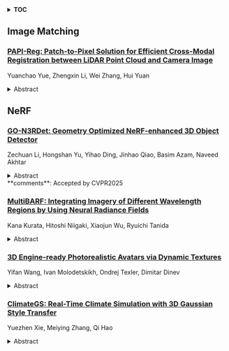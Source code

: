 <details>
  <summary><b>TOC</b></summary>
  <ol>
    <li><a href=#image-matching>Image Matching</a></li>
      <ul>
        <li><a href=#PAPI-Reg:-Patch-to-Pixel-Solution-for-Efficient-Cross-Modal-Registration-between-LiDAR-Point-Cloud-and-Camera-Image>PAPI-Reg: Patch-to-Pixel Solution for Efficient Cross-Modal Registration between LiDAR Point Cloud and Camera Image</a></li>
      </ul>
    </li>
    <li><a href=#nerf>NeRF</a></li>
      <ul>
        <li><a href=#GO-N3RDet:-Geometry-Optimized-NeRF-enhanced-3D-Object-Detector>GO-N3RDet: Geometry Optimized NeRF-enhanced 3D Object Detector</a></li>
        <li><a href=#MultiBARF:-Integrating-Imagery-of-Different-Wavelength-Regions-by-Using-Neural-Radiance-Fields>MultiBARF: Integrating Imagery of Different Wavelength Regions by Using Neural Radiance Fields</a></li>
        <li><a href=#3D-Engine-ready-Photorealistic-Avatars-via-Dynamic-Textures>3D Engine-ready Photorealistic Avatars via Dynamic Textures</a></li>
        <li><a href=#ClimateGS:-Real-Time-Climate-Simulation-with-3D-Gaussian-Style-Transfer>ClimateGS: Real-Time Climate Simulation with 3D Gaussian Style Transfer</a></li>
      </ul>
    </li>
  </ol>
</details>

## Image Matching  

### [PAPI-Reg: Patch-to-Pixel Solution for Efficient Cross-Modal Registration between LiDAR Point Cloud and Camera Image](http://arxiv.org/abs/2503.15285)  
Yuanchao Yue, Zhengxin Li, Wei Zhang, Hui Yuan  
<details>  
  <summary>Abstract</summary>  
  <ol>  
    The primary requirement for cross-modal data fusion is the precise alignment of data from different sensors. However, the calibration between LiDAR point clouds and camera images is typically time-consuming and needs external calibration board or specific environmental features. Cross-modal registration effectively solves this problem by aligning the data directly without requiring external calibration. However, due to the domain gap between the point cloud and the image, existing methods rarely achieve satisfactory registration accuracy while maintaining real-time performance. To address this issue, we propose a framework that projects point clouds into several 2D representations for matching with camera images, which not only leverages the geometric characteristic of LiDAR point clouds more effectively but also bridge the domain gap between the point cloud and image. Moreover, to tackle the challenges of cross modal differences and the limited overlap between LiDAR point clouds and images in the image matching task, we introduce a multi-scale feature extraction network to effectively extract features from both camera images and the projection maps of LiDAR point cloud. Additionally, we propose a patch-to-pixel matching network to provide more effective supervision and achieve higher accuracy. We validate the performance of our model through experiments on the KITTI and nuScenes datasets. Our network achieves real-time performance and extremely high registration accuracy. On the KITTI dataset, our model achieves a registration accuracy rate of over 99\%.  
  </ol>  
</details>  
  
  



## NeRF  

### [GO-N3RDet: Geometry Optimized NeRF-enhanced 3D Object Detector](http://arxiv.org/abs/2503.15211)  
Zechuan Li, Hongshan Yu, Yihao Ding, Jinhao Qiao, Basim Azam, Naveed Akhtar  
<details>  
  <summary>Abstract</summary>  
  <ol>  
    We propose GO-N3RDet, a scene-geometry optimized multi-view 3D object detector enhanced by neural radiance fields. The key to accurate 3D object detection is in effective voxel representation. However, due to occlusion and lack of 3D information, constructing 3D features from multi-view 2D images is challenging. Addressing that, we introduce a unique 3D positional information embedded voxel optimization mechanism to fuse multi-view features. To prioritize neural field reconstruction in object regions, we also devise a double importance sampling scheme for the NeRF branch of our detector. We additionally propose an opacity optimization module for precise voxel opacity prediction by enforcing multi-view consistency constraints. Moreover, to further improve voxel density consistency across multiple perspectives, we incorporate ray distance as a weighting factor to minimize cumulative ray errors. Our unique modules synergetically form an end-to-end neural model that establishes new state-of-the-art in NeRF-based multi-view 3D detection, verified with extensive experiments on ScanNet and ARKITScenes. Code will be available at https://github.com/ZechuanLi/GO-N3RDet.  
  </ol>  
</details>  
**comments**: Accepted by CVPR2025  
  
### [MultiBARF: Integrating Imagery of Different Wavelength Regions by Using Neural Radiance Fields](http://arxiv.org/abs/2503.15070)  
Kana Kurata, Hitoshi Niigaki, Xiaojun Wu, Ryuichi Tanida  
<details>  
  <summary>Abstract</summary>  
  <ol>  
    Optical sensor applications have become popular through digital transformation. Linking observed data to real-world locations and combining different image sensors is essential to make the applications practical and efficient. However, data preparation to try different sensor combinations requires high sensing and image processing expertise. To make data preparation easier for users unfamiliar with sensing and image processing, we have developed MultiBARF. This method replaces the co-registration and geometric calibration by synthesizing pairs of two different sensor images and depth images at assigned viewpoints. Our method extends Bundle Adjusting Neural Radiance Fields(BARF), a deep neural network-based novel view synthesis method, for the two imagers. Through experiments on visible light and thermographic images, we demonstrate that our method superimposes two color channels of those sensor images on NeRF.  
  </ol>  
</details>  
  
### [3D Engine-ready Photorealistic Avatars via Dynamic Textures](http://arxiv.org/abs/2503.14943)  
Yifan Wang, Ivan Molodetskikh, Ondrej Texler, Dimitar Dinev  
<details>  
  <summary>Abstract</summary>  
  <ol>  
    As the digital and physical worlds become more intertwined, there has been a lot of interest in digital avatars that closely resemble their real-world counterparts. Current digitization methods used in 3D production pipelines require costly capture setups, making them impractical for mass usage among common consumers. Recent academic literature has found success in reconstructing humans from limited data using implicit representations (e.g., voxels used in NeRFs), which are able to produce impressive videos. However, these methods are incompatible with traditional rendering pipelines, making it difficult to use them in applications such as games. In this work, we propose an end-to-end pipeline that builds explicitly-represented photorealistic 3D avatars using standard 3D assets. Our key idea is the use of dynamically-generated textures to enhance the realism and visually mask deficiencies in the underlying mesh geometry. This allows for seamless integration with current graphics pipelines while achieving comparable visual quality to state-of-the-art 3D avatar generation methods.  
  </ol>  
</details>  
  
### [ClimateGS: Real-Time Climate Simulation with 3D Gaussian Style Transfer](http://arxiv.org/abs/2503.14845)  
Yuezhen Xie, Meiying Zhang, Qi Hao  
<details>  
  <summary>Abstract</summary>  
  <ol>  
    Adverse climate conditions pose significant challenges for autonomous systems, demanding reliable perception and decision-making across diverse environments. To better simulate these conditions, physically-based NeRF rendering methods have been explored for their ability to generate realistic scene representations. However, these methods suffer from slow rendering speeds and long preprocessing times, making them impractical for real-time testing and user interaction. This paper presents ClimateGS, a novel framework integrating 3D Gaussian representations with physical simulation to enable real-time climate effects rendering. The novelty of this work is threefold: 1) developing a linear transformation for 3D Gaussian photorealistic style transfer, enabling direct modification of spherical harmonics across bands for efficient and consistent style adaptation; 2) developing a joint training strategy for 3D style transfer, combining supervised and self-supervised learning to accelerate convergence while preserving original scene details; 3) developing a real-time rendering method for climate simulation, integrating physics-based effects with 3D Gaussian to achieve efficient and realistic rendering. We evaluate ClimateGS on MipNeRF360 and Tanks and Temples, demonstrating real-time rendering with comparable or superior visual quality to SOTA 2D/3D methods, making it suitable for interactive applications.  
  </ol>  
</details>  
  
  



